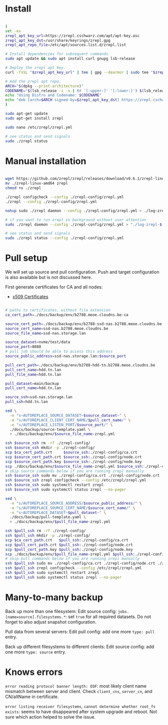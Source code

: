 
# Install

```bash

(
set -ex
zrepl_apt_key_url=https://zrepl.cschwarz.com/apt/apt-key.asc
zrepl_apt_key_dst=/usr/share/keyrings/zrepl.gpg
zrepl_apt_repo_file=/etc/apt/sources.list.d/zrepl.list

# Install dependencies for subsequent commands
sudo apt update && sudo apt install curl gnupg lsb-release

# Deploy the zrepl apt key.
curl -fsSL "$zrepl_apt_key_url" | tee | gpg --dearmor | sudo tee "$zrepl_apt_key_dst" > /dev/null

# Add the zrepl apt repo.
ARCH="$(dpkg --print-architecture)"
CODENAME="$(lsb_release -i -s | tr '[:upper:]' '[:lower:]') $(lsb_release -c -s | tr '[:upper:]' '[:lower:]')"
echo "Using Distro and Codename: $CODENAME"
echo "deb [arch=$ARCH signed-by=$zrepl_apt_key_dst] https://zrepl.cschwarz.com/apt/$CODENAME main" | sudo tee "$zrepl_apt_repo_file" > /dev/null
)

sudo apt-get update
sudo apt-get install zrepl

sudo nano /etc/zrepl/zrepl.yml

# see status and send signals
sudo ./zrepl status

```

# Manual installation

```bash

wget https://github.com/zrepl/zrepl/releases/download/v0.6.1/zrepl-linux-amd64
mv ./zrepl-linux-amd64 zrepl
chmod +x ./zrepl

./zrepl configcheck --config ./zrepl-config/zrepl.yml
./zrepl --config ./zrepl-config/zrepl.yml

nohup sudo ./zrepl daemon --config ./zrepl-config/zrepl.yml > ./log-zrepl.log 2>&1 &

# if you want to run zrepl in background without user attention
sudo ./zrepl daemon --config ./zrepl-config/zrepl.yml > "./log-zrepl-$(/usr/bin/date +"%Y-%m-%dT%H-%M-%S%z").log" 2>&1

# see status and send signals
sudo ./zrepl status --config ./zrepl-config/zrepl.yml

```

# Pull setup

We will set up source and pull configuration.
Push and target configuration is also available but is not discussed here.

First generate certificates for CA and all nodes:
- [x509 Certificates](../cert-x509.md)

```bash

# paths to certificates, without file extension
ca_cert_path=./docs/backup/env/b2788.meoe.cloudns.be-ca

source_cert_path=./docs/backup/env/b2788-ssd-nas.b2788.meoe.cloudns.be
source_cert_name=ssd-nas.b2788.meoe.cloudns.be
source_file_name=ssd-nas.storage.lan

source_dataset=nvme/test/data
source_port=8888
# pull job should be able to access this address
source_public_address=ssd-nas.storage.lan:$source_port

pull_cert_path=./docs/backup/env/b2788-hdd-tn.b2788.meoe.cloudns.be
pull_cert_name=hdd.tn.lan
pull_file_name=hdd.tn.lan

pull_dataset=main/backup
pull_cert_name=hdd.tn.lan

source_ssh=ssd-nas.storage.lan
pull_ssh=hdd.tn.lan

sed \
  -e "s~AUTOREPLACE_SOURCE_DATASET~$source_dataset~" \
  -e "s/AUTOREPLACE_CLIENT_CERT_NAME/$pull_cert_name/" \
  -e "s/AUTOREPLACE_LISTEN_PORT/$source_port/" \
  ./docs/backup/source-template.yaml \
  > ./docs/backup/env/$source_file_name-zrepl.yml

ssh $source_ssh rm -rf ./zrepl-config/
ssh $source_ssh mkdir -p ./zrepl-config/
scp $ca_cert_path.crt     $source_ssh:./zrepl-config/ca.crt
scp $source_cert_path.crt $source_ssh:./zrepl-config/node.crt
scp $source_cert_path.key $source_ssh:./zrepl-config/node.key
scp ./docs/backup/env/$source_file_name-zrepl.yml $source_ssh:./zrepl-config/zrepl.yml
# skip source commands below if you are running zrepl manually
ssh $source_ssh sudo mv ./zrepl-config/ca.crt ./zrepl-config/node.crt ./zrepl-config/node.key ./zrepl-config/zrepl.yml /etc/zrepl/
ssh $source_ssh zrepl configcheck --config /etc/zrepl/zrepl.yml
ssh $source_ssh sudo systemctl restart zrepl
ssh $source_ssh sudo systemctl status zrepl --no-pager

sed \
  -e "s/AUTOREPLACE_SOURCE_ADDRESS/$source_public_address/" \
  -e "s/AUTOREPLACE_SOURCE_CERT_NAME/$source_cert_name/" \
  -e "s~AUTOREPLACE_DATASET~$pull_dataset~" \
  ./docs/backup/pull-template.yaml \
  > ./docs/backup/env/$pull_file_name-zrepl.yml

ssh $pull_ssh rm -rf ./zrepl-config/
ssh $pull_ssh mkdir -p ./zrepl-config/
scp $ca_cert_path.crt   $pull_ssh:./zrepl-config/ca.crt
scp $pull_cert_path.crt $pull_ssh:./zrepl-config/node.crt
scp $pull_cert_path.key $pull_ssh:./zrepl-config/node.key
scp ./docs/backup/env/$pull_file_name-zrepl.yml $pull_ssh:./zrepl-config/zrepl.yml
# skip pull commands below if you are running zrepl manually
ssh $pull_ssh sudo mv ./zrepl-config/ca.crt ./zrepl-config/node.crt ./zrepl-config/node.key ./zrepl-config/zrepl.yml /etc/zrepl/
ssh $pull_ssh zrepl configcheck --config /etc/zrepl/zrepl.yml
ssh $pull_ssh sudo systemctl restart zrepl
ssh $pull_ssh sudo systemctl status zrepl --no-pager

```

# Many-to-many backup

Back up more than one filesystem:
Edit source config: `jobs.[name=source].filesystems.*`: set `true` for all required datasets.
Do not forget to also adjust snapshot configuration.

Pull data from several servers:
Edit pull config: add one more `type: pull` entry.

Back up different filesystems to different clients:
Edit source config: add one more `type: source` entry.

# Knows errors

`error reading protocol banner length: EOF`:
most likely client name mismatch between server and client.
Check `client_cns`, `server_cn`, and CN/altName in certificate.

`error listing receiver filesystems`, `cannot determine whether root_fs exists`:
seems to have disappeared after system upgrade and reboot.
Not sure which action helped to solve the issue.
